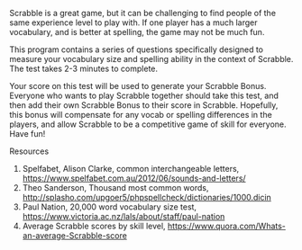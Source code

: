 Scrabble is a great game, but it can be challenging to find people of the same experience level to play with.  If one player has a much larger vocabulary, and is better at spelling, the game may not be much fun.

This program contains a series of questions specifically designed to measure your vocabulary size and spelling ability in the context of Scrabble.  The test takes 2-3 minutes to complete. 

Your score on this test will be used to generate your Scrabble Bonus.  Everyone who wants to play Scrabble together should take this test, and then add their own Scrabble Bonus to their score in Scrabble.  Hopefully, this bonus will compensate for any vocab or spelling differences in the players, and allow Scrabble to be a competitive game of skill for everyone.  Have fun!

Resources
1.	Spelfabet, Alison Clarke, common interchangeable letters, https://www.spelfabet.com.au/2012/06/sounds-and-letters/
2.	Theo Sanderson, Thousand most common words, http://splasho.com/upgoer5/phpspellcheck/dictionaries/1000.dicin
3.	Paul Nation, 20,000 word vocabulary size test, https://www.victoria.ac.nz/lals/about/staff/paul-nation
4.	Average Scrabble scores by skill level, https://www.quora.com/Whats-an-average-Scrabble-score

